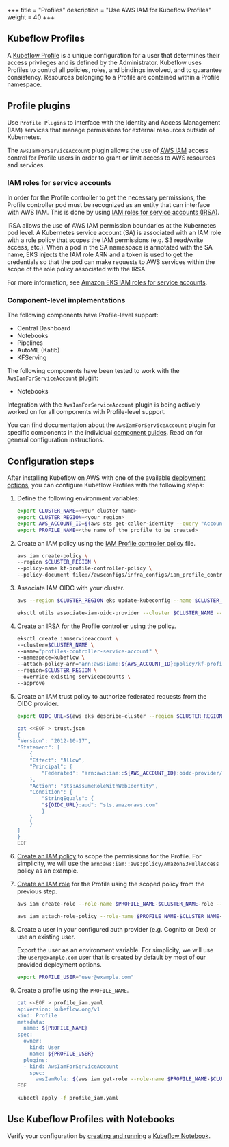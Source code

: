 +++
title = "Profiles"
description = "Use AWS IAM for Kubeflow Profiles"
weight = 40
+++

## Kubeflow Profiles

A [Kubeflow Profile](https://github.com/kubeflow/kubeflow/tree/master/components/profile-controller#kubeflow-profile) is a unique configuration for a user that determines their access privileges and is defined by the Administrator. Kubeflow uses Profiles to control all policies, roles, and bindings involved, and to guarantee consistency. Resources belonging to a Profile are contained within a Profile namespace.

## Profile plugins 

Use `Profile Plugins` to interface with the Identity and Access Management (IAM) services that manage permissions for external resources outside of Kubernetes. 

The `AwsIamForServiceAccount` plugin allows the use of [AWS IAM](https://docs.aws.amazon.com/IAM/latest/UserGuide/introduction.html) access control for Profile users in order to grant or limit access to AWS resources and services.

### IAM roles for service accounts

In order for the Profile controller to get the necessary permissions, the Profile controller pod must be recognized as an entity that can interface with AWS IAM. This is done by using [IAM roles for service accounts (IRSA)](https://aws.amazon.com/blogs/opensource/introducing-fine-grained-iam-roles-service-accounts/).

IRSA allows the use of AWS IAM permission boundaries at the Kubernetes pod level. A Kubernetes service account (SA) is associated with an IAM role with a role policy that scopes the IAM permissions (e.g. S3 read/write access, etc.). When a pod in the SA namespace is annotated with the SA name, EKS injects the IAM role ARN and a token is used to get the credentials so that the pod can make requests to AWS services within the scope of the role policy associated with the IRSA.

For more information, see [Amazon EKS IAM roles for service accounts](https://docs.aws.amazon.com/eks/latest/userguide/iam-roles-for-service-accounts.html). 

### Component-level implementations

The following components have Profile-level support: 
- Central Dashboard
- Notebooks
- Pipelines
- AutoML (Katib)
- KFServing

The following components have been tested to work with the `AwsIamForServiceAccount` plugin: 
- Notebooks

Integration with the `AwsIamForServiceAccount` plugin is being actively worked on for all components with Profile-level support. 

You can find documentation about the `AwsIamForServiceAccount` plugin for specific components in the individual [component guides](/docs/component-guides/). Read on for general configuration instructions.

## Configuration steps

After installing Kubeflow on AWS with one of the available [deployment options](/docs/deployment/), you can configure Kubeflow Profiles with the following steps: 

1. Define the following environment variables:
    ```bash
    export CLUSTER_NAME=<your cluster name>
    export CLUSTER_REGION=<your region>
    export AWS_ACCOUNT_ID=$(aws sts get-caller-identity --query "Account" --output text)
    export PROFILE_NAME=<the name of the profile to be created>
    ```

2. Create an IAM policy using the [IAM Profile controller policy](https://github.com/awslabs/kubeflow-manifests/blob/main/awsconfigs/infra_configs/iam_profile_controller_policy.json) file.
    ```bash
    aws iam create-policy \
    --region $CLUSTER_REGION \
    --policy-name kf-profile-controller-policy \
    --policy-document file://awsconfigs/infra_configs/iam_profile_controller_policy.json
    ```

3. Associate IAM OIDC with your cluster.
    ```bash
    aws --region $CLUSTER_REGION eks update-kubeconfig --name $CLUSTER_NAME

    eksctl utils associate-iam-oidc-provider --cluster $CLUSTER_NAME --region $CLUSTER_REGION --approve
    ```

4. Create an IRSA for the Profile controller using the policy.
    ```bash
    eksctl create iamserviceaccount \
    --cluster=$CLUSTER_NAME \
    --name="profiles-controller-service-account" \
    --namespace=kubeflow \
    --attach-policy-arn="arn:aws:iam::${AWS_ACCOUNT_ID}:policy/kf-profile-controller-policy" \
    --region=$CLUSTER_REGION \
    --override-existing-serviceaccounts \
    --approve
    ```

5. Create an IAM trust policy to authorize federated requests from the OIDC provider.
    ```bash
    export OIDC_URL=$(aws eks describe-cluster --region $CLUSTER_REGION --name $CLUSTER_NAME  --query "cluster.identity.oidc.issuer" --output text | cut -c9-)

    cat <<EOF > trust.json
    {
    "Version": "2012-10-17",
    "Statement": [
        {
        "Effect": "Allow",
        "Principal": {
            "Federated": "arn:aws:iam::${AWS_ACCOUNT_ID}:oidc-provider/${OIDC_URL}"
        },
        "Action": "sts:AssumeRoleWithWebIdentity",
        "Condition": {
            "StringEquals": {
            "${OIDC_URL}:aud": "sts.amazonaws.com"
            }
        }
        }
    ]
    }
    EOF
    ```

6. [Create an IAM policy](https://docs.aws.amazon.com/IAM/latest/UserGuide/access_policies_create.html) to scope the permissions for the Profile. For simplicity, we will use the `arn:aws:iam::aws:policy/AmazonS3FullAccess` policy as an example.

7. [Create an IAM role](https://docs.aws.amazon.com/IAM/latest/UserGuide/id_roles_create.html) for the Profile using the scoped policy from the previous step.
    ```bash
    aws iam create-role --role-name $PROFILE_NAME-$CLUSTER_NAME-role --assume-role-policy-document file://trust.json

    aws iam attach-role-policy --role-name $PROFILE_NAME-$CLUSTER_NAME-role --policy-arn arn:aws:iam::aws:policy/AmazonS3FullAccess
    ```

8. Create a user in your configured auth provider (e.g. Cognito or Dex) or use an existing user. 

   Export the user as an environment variable. For simplicity, we will use the `user@example.com` user that is created by default by most of our provided deployment options.
   ```bash
   export PROFILE_USER="user@example.com"
   ```

9. Create a profile using the `PROFILE_NAME`. 
    ```bash
    cat <<EOF > profile_iam.yaml
    apiVersion: kubeflow.org/v1
    kind: Profile
    metadata:
      name: ${PROFILE_NAME}
    spec:
      owner:
        kind: User
        name: ${PROFILE_USER}
      plugins:
      - kind: AwsIamForServiceAccount
        spec:
          awsIamRole: $(aws iam get-role --role-name $PROFILE_NAME-$CLUSTER_NAME-role --output text --query 'Role.Arn')
    EOF

    kubectl apply -f profile_iam.yaml
    ```

## Use Kubeflow Profiles with Notebooks

Verify your configuration by [creating and running](/docs/component-guides/notebooks/#try-it-out) a [Kubeflow Notebook](https://www.kubeflow.org/docs/components/notebooks/quickstart-guide/).



